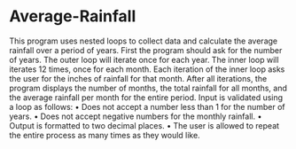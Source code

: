 # Average-Rainfall
This program uses nested loops to collect data and calculate the average rainfall over a period of years. First the program should ask for the number of years. The outer loop will iterate once for each year. The inner loop will iterates 12 times, once for each month. Each iteration of the inner loop  asks the user for the inches of rainfall for that month. After all iterations, the program displays the number of months, the total rainfall for all months, and the average rainfall per month for the entire period.
Input is validated using a loop as follows:
• Does not  accept a number less than 1 for the number of years.
• Does  not accept negative numbers for the monthly rainfall.
• Output is  formatted to two decimal places.
•  The user  is allowed to repeat the entire process as many times as they would like.
